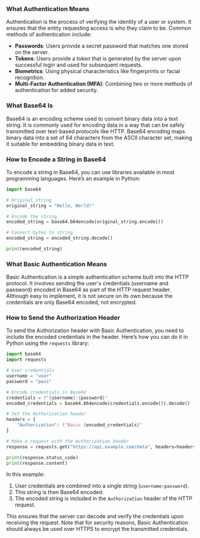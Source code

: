 ### What Authentication Means

Authentication is the process of verifying the identity of a user or system. It ensures that the entity requesting access is who they claim to be. Common methods of authentication include:

- **Passwords**: Users provide a secret password that matches one stored on the server.
- **Tokens**: Users provide a token that is generated by the server upon successful login and used for subsequent requests.
- **Biometrics**: Using physical characteristics like fingerprints or facial recognition.
- **Multi-Factor Authentication (MFA)**: Combining two or more methods of authentication for added security.

### What Base64 Is

Base64 is an encoding scheme used to convert binary data into a text string. It is commonly used for encoding data in a way that can be safely transmitted over text-based protocols like HTTP. Base64 encoding maps binary data into a set of 64 characters from the ASCII character set, making it suitable for embedding binary data in text.

### How to Encode a String in Base64

To encode a string in Base64, you can use libraries available in most programming languages. Here’s an example in Python:

```python
import base64

# Original string
original_string = "Hello, World!"

# Encode the string
encoded_string = base64.b64encode(original_string.encode())

# Convert bytes to string
encoded_string = encoded_string.decode()

print(encoded_string)
```

### What Basic Authentication Means

Basic Authentication is a simple authentication scheme built into the HTTP protocol. It involves sending the user's credentials (username and password) encoded in Base64 as part of the HTTP request header. Although easy to implement, it is not secure on its own because the credentials are only Base64 encoded, not encrypted.

### How to Send the Authorization Header

To send the Authorization header with Basic Authentication, you need to include the encoded credentials in the header. Here’s how you can do it in Python using the `requests` library:

```python
import base64
import requests

# User credentials
username = "user"
password = "pass"

# Encode credentials in Base64
credentials = f"{username}:{password}"
encoded_credentials = base64.b64encode(credentials.encode()).decode()

# Set the Authorization header
headers = {
    "Authorization": f"Basic {encoded_credentials}"
}

# Make a request with the Authorization header
response = requests.get("https://api.example.com/data", headers=headers)

print(response.status_code)
print(response.content)
```

In this example:

1. User credentials are combined into a single string (`username:password`).
2. This string is then Base64 encoded.
3. The encoded string is included in the `Authorization` header of the HTTP request.

This ensures that the server can decode and verify the credentials upon receiving the request. Note that for security reasons, Basic Authentication should always be used over HTTPS to encrypt the transmitted credentials.
